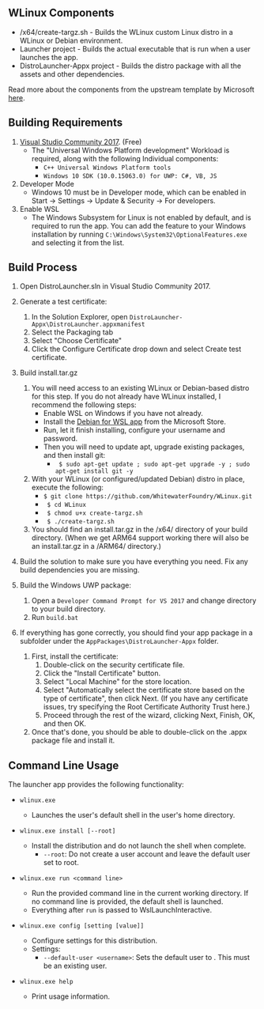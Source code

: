 ## WLinux Components

- /x64/create-targz.sh - Builds the WLinux custom Linux distro in a WLinux or Debian environment.
- Launcher project - Builds the actual executable that is run when a user launches the app. 
- DistroLauncher-Appx project - Builds the distro package with all the assets and other dependencies.

Read more about the components from the upstream template by Microsoft [here](https://github.com/Microsoft/WSL-DistroLauncher). 

## Building Requirements
1. [Visual Studio Community 2017](https://visualstudio.microsoft.com/vs/community/). (Free)
	- The "Universal Windows Platform development" Workload is required, along with the following Individual components:
		- `C++ Universal Windows Platform tools`
		- `Windows 10 SDK (10.0.15063.0) for UWP: C#, VB, JS`
1. Developer Mode
	- Windows 10 must be in Developer mode, which can be enabled in Start -> Settings -> Update & Security -> For developers.
1. Enable WSL
	- The Windows Subsystem for Linux is not enabled by default, and is required to run the app. You can add the feature to your Windows installation by running `C:\Windows\System32\OptionalFeatures.exe` and selecting it from the list.

## Build Process
1. Open DistroLauncher.sln in Visual Studio Community 2017.
2. Generate a test certificate:
    1. In the Solution Explorer, open `DistroLauncher-Appx\DistroLauncher.appxmanifest`
    1. Select the Packaging tab
    1. Select "Choose Certificate"
    1. Click the Configure Certificate drop down and select Create test certificate.
1. Build install.tar.gz
    1. You will need access to an existing WLinux or Debian-based distro for this step. If you do not already have WLinux installed, I recommend the following steps:
        - Enable WSL on Windows if you have not already.
        - Install the [Debian for WSL app](https://www.microsoft.com/en-us/p/debian-gnu-linux/9msvkqc78pk6?activetab=pivot%3Aoverviewtab) from the Microsoft Store.
        - Run, let it finish installing, configure your username and password.
        - Then you will need to update apt, upgrade existing packages, and then install git:
            - ` $ sudo apt-get update ; sudo apt-get upgrade -y ; sudo apt-get install git -y`
    1. With your WLinux (or configured/updated Debian) distro in place, execute the following:
        - ` $ git clone https://github.com/WhitewaterFoundry/WLinux.git `
        - ` $ cd WLinux`
        - ` $ chmod u+x create-targz.sh`
        - ` $ ./create-targz.sh`
    1. You should find an install.tar.gz in the /x64/ directory of your build directory. (When we get ARM64 support working there will also be an install.tar.gz in a /ARM64/ directory.)
1. Build the solution to make sure you have everything you need. Fix any build dependencies you are missing.
1. Build the Windows UWP package:
    1. Open a `Developer Command Prompt for VS 2017` and change directory to your build directory.
    1. Run `build.bat`

1. If everything has gone correctly, you should find your app package in a subfolder under the `AppPackages\DistroLauncher-Appx` folder.
    1. First, install the certificate:
	    1. Double-click on the security certificate file.
		1. Click the "Install Certificate" button.
		1. Select "Local Machine" for the store location.
		1. Select "Automatically select the certificate store based on the type of certificate", then click Next. (If you have any certificate issues, try specifying the Root Certificate Authority Trust here.)
		1. Proceed through the rest of the wizard, clicking Next, Finish, OK, and then OK.
    1. Once that's done, you should be able to double-click on the .appx package file and install it.

## Command Line Usage
The launcher app provides the following functionality:

* `wlinux.exe`
  - Launches the user's default shell in the user's home directory.

* `wlinux.exe install [--root]`
  - Install the distribution and do not launch the shell when complete.
    - `--root`: Do not create a user account and leave the default user set to root.

* `wlinux.exe run <command line>`
  - Run the provided command line in the current working directory. If no command line is provided, the default shell is launched.
  - Everything after `run` is passed to WslLaunchInteractive.

* `wlinux.exe config [setting [value]]`
  - Configure settings for this distribution.
  - Settings:
    - `--default-user <username>`: Sets the default user to <username>. This must be an existing user.

* `wlinux.exe help`
  - Print usage information.
